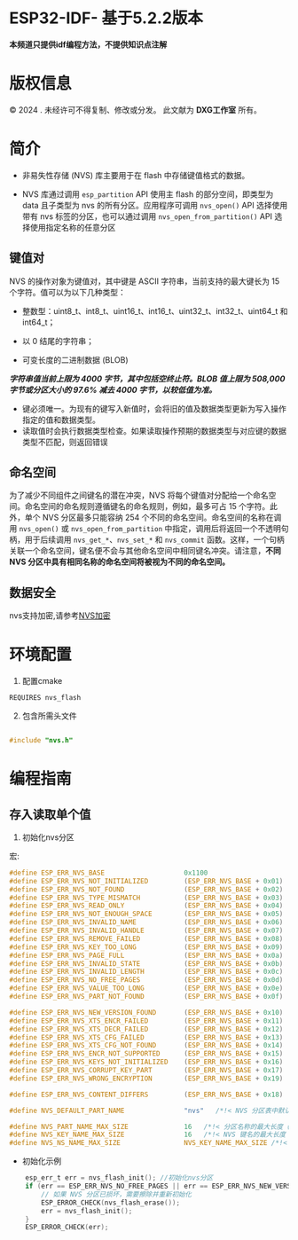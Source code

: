 # ESP32-IDF- 基于5.2.2版本

**本频道只提供idf编程方法，不提供知识点注解**

# 版权信息

© 2024 . 未经许可不得复制、修改或分发。 此文献为 **DXG工作室** 所有。

# 简介

- 非易失性存储 (NVS) 库主要用于在 flash 中存储键值格式的数据。

- NVS 库通过调用 `esp_partition` API 使用主 flash 的部分空间，即类型为 data 且子类型为 nvs 的所有分区。应用程序可调用 `nvs_open()` API 选择使用带有 nvs 标签的分区，也可以通过调用 `nvs_open_from_partition()` API 选择使用指定名称的任意分区

## 键值对

NVS 的操作对象为键值对，其中键是 ASCII 字符串，当前支持的最大键长为 15 个字符。值可以为以下几种类型：

- 整数型：uint8_t、int8_t、uint16_t、int16_t、uint32_t、int32_t、uint64_t 和 int64_t；

- 以 0 结尾的字符串；

- 可变长度的二进制数据 (BLOB)

***字符串值当前上限为 4000 字节，其中包括空终止符。BLOB 值上限为 508,000 字节或分区大小的 97.6% 减去 4000 字节，以较低值为准。***

- 键必须唯一。为现有的键写入新值时，会将旧的值及数据类型更新为写入操作指定的值和数据类型。
- 读取值时会执行数据类型检查。如果读取操作预期的数据类型与对应键的数据类型不匹配，则返回错误

## 命名空间

为了减少不同组件之间键名的潜在冲突，NVS 将每个键值对分配给一个命名空间。命名空间的命名规则遵循键名的命名规则，例如，最多可占 15 个字符。此外，单个 NVS 分区最多只能容纳 254 个不同的命名空间。命名空间的名称在调用 `nvs_open()` 或 `nvs_open_from_partition` 中指定，调用后将返回一个不透明句柄，用于后续调用 `nvs_get_*`、`nvs_set_*` 和 `nvs_commit` 函数。这样，一个句柄关联一个命名空间，键名便不会与其他命名空间中相同键名冲突。请注意，**不同 NVS 分区中具有相同名称的命名空间将被视为不同的命名空间。**

## 数据安全

nvs支持加密,请参考[NVS加密](nvslock.md)


# 环境配置

1. 配置cmake
```c
REQUIRES nvs_flash
```

2. 包含所需头文件

```c

#include "nvs.h"

```

# 编程指南

## 存入读取单个值

1. 初始化nvs分区

宏:
```c
#define ESP_ERR_NVS_BASE                    0x1100                     /*!< 错误代码的起始编号 */
#define ESP_ERR_NVS_NOT_INITIALIZED         (ESP_ERR_NVS_BASE + 0x01)  /*!< 存储驱动程序未初始化 */
#define ESP_ERR_NVS_NOT_FOUND               (ESP_ERR_NVS_BASE + 0x02)  /*!< 找不到请求的条目或命名空间尚不存在，并且模式为 NVS_READONLY */
#define ESP_ERR_NVS_TYPE_MISMATCH           (ESP_ERR_NVS_BASE + 0x03)  /*!< 设置或获取操作的类型与存储在 NVS 中的值的类型不匹配 */
#define ESP_ERR_NVS_READ_ONLY               (ESP_ERR_NVS_BASE + 0x04)  /*!< 存储句柄以只读方式打开 */
#define ESP_ERR_NVS_NOT_ENOUGH_SPACE        (ESP_ERR_NVS_BASE + 0x05)  /*!< 底层存储中没有足够的空间来保存值 */
#define ESP_ERR_NVS_INVALID_NAME            (ESP_ERR_NVS_BASE + 0x06)  /*!< 命名空间名称不符合约束 */
#define ESP_ERR_NVS_INVALID_HANDLE          (ESP_ERR_NVS_BASE + 0x07)  /*!< 句柄已关闭或为空 */
#define ESP_ERR_NVS_REMOVE_FAILED           (ESP_ERR_NVS_BASE + 0x08)  /*!< 值未更新，因为闪存写入操作失败。值已写入，但如果再次初始化 NVS 并且闪存操作不再失败，更新将完成。 */
#define ESP_ERR_NVS_KEY_TOO_LONG            (ESP_ERR_NVS_BASE + 0x09)  /*!< 键名太长 */
#define ESP_ERR_NVS_PAGE_FULL               (ESP_ERR_NVS_BASE + 0x0a)  /*!< 内部错误；nvs API 函数从不返回此错误 */
#define ESP_ERR_NVS_INVALID_STATE           (ESP_ERR_NVS_BASE + 0x0b)  /*!< 由于先前的错误，NVS 处于不一致的状态。请再次调用 nvs_flash_init 和 nvs_open，然后重试。 */
#define ESP_ERR_NVS_INVALID_LENGTH          (ESP_ERR_NVS_BASE + 0x0c)  /*!< 字符串或 blob 长度不足以存储数据 */
#define ESP_ERR_NVS_NO_FREE_PAGES           (ESP_ERR_NVS_BASE + 0x0d)  /*!< NVS 分区不包含任何空页。如果 NVS 分区被截断，可能会发生这种情况。擦除整个分区并再次调用 nvs_flash_init。 */
#define ESP_ERR_NVS_VALUE_TOO_LONG          (ESP_ERR_NVS_BASE + 0x0e)  /*!< 值不适合条目，或字符串或 blob 长度超过实现支持的长度 */
#define ESP_ERR_NVS_PART_NOT_FOUND          (ESP_ERR_NVS_BASE + 0x0f)  /*!< 在分区表中找不到指定名称的分区 */

#define ESP_ERR_NVS_NEW_VERSION_FOUND       (ESP_ERR_NVS_BASE + 0x10)  /*!< NVS 分区包含新格式的数据，并且无法被此版本的代码识别 */
#define ESP_ERR_NVS_XTS_ENCR_FAILED         (ESP_ERR_NVS_BASE + 0x11)  /*!< 写入 NVS 条目时 XTS 加密失败 */
#define ESP_ERR_NVS_XTS_DECR_FAILED         (ESP_ERR_NVS_BASE + 0x12)  /*!< 读取 NVS 条目时 XTS 解密失败 */
#define ESP_ERR_NVS_XTS_CFG_FAILED          (ESP_ERR_NVS_BASE + 0x13)  /*!< XTS 配置设置失败 */
#define ESP_ERR_NVS_XTS_CFG_NOT_FOUND       (ESP_ERR_NVS_BASE + 0x14)  /*!< 找不到 XTS 配置 */
#define ESP_ERR_NVS_ENCR_NOT_SUPPORTED      (ESP_ERR_NVS_BASE + 0x15)  /*!< 此版本不支持 NVS 加密 */
#define ESP_ERR_NVS_KEYS_NOT_INITIALIZED    (ESP_ERR_NVS_BASE + 0x16)  /*!< NVS 密钥分区未初始化 */
#define ESP_ERR_NVS_CORRUPT_KEY_PART        (ESP_ERR_NVS_BASE + 0x17)  /*!< NVS 密钥分区损坏 */
#define ESP_ERR_NVS_WRONG_ENCRYPTION        (ESP_ERR_NVS_BASE + 0x19)  /*!< NVS 分区标记为使用通用闪存加密进行加密。由于 NVS 加密方式不同，这是被禁止的。 */

#define ESP_ERR_NVS_CONTENT_DIFFERS         (ESP_ERR_NVS_BASE + 0x18)  /*!< 内部错误；nvs API 函数从不返回此错误。NVS 键与存储的内容不同 */

#define NVS_DEFAULT_PART_NAME               "nvs"   /*!< NVS 分区表中默认的分区名称 */

#define NVS_PART_NAME_MAX_SIZE              16   /*!< 分区名称的最大长度（不包括空终止符） */
#define NVS_KEY_NAME_MAX_SIZE               16   /*!< NVS 键名的最大长度（包括空终止符） */
#define NVS_NS_NAME_MAX_SIZE                NVS_KEY_NAME_MAX_SIZE /*!< NVS 命名空间名称的最大长度（包括空终止符） */


```

- 初始化示例
```c
    esp_err_t err = nvs_flash_init(); //初始化nvs分区
    if (err == ESP_ERR_NVS_NO_FREE_PAGES || err == ESP_ERR_NVS_NEW_VERSION_FOUND) { //检查
        // 如果 NVS 分区已损坏，需要擦除并重新初始化
        ESP_ERROR_CHECK(nvs_flash_erase());
        err = nvs_flash_init();
    }
    ESP_ERROR_CHECK(err);
```